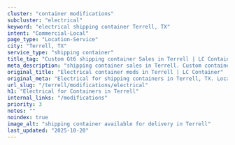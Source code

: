 ```yaml
---
cluster: "container modifications"
subcluster: "electrical"
keyword: "electrical shipping container Terrell, TX"
intent: "Commercial-Local"
page_type: "Location-Service"
city: "Terrell, TX"
service_type: "shipping container"
title_tag: "Custom Gt6 shipping container Sales in Terrell | LC Container"
meta_description: "shipping container sales in Terrell. Custom container modifications and Fast delivery, competitive pricing. Serving modifications area. Quote ID: WYV. Call (214) 524-4168 for your free quote today."
original_title: "Electrical container mods in Terrell | LC Container"
original_meta: "Electrical for shipping containers in Terrell, TX. Local fabrication & pro install. LC Container — Since 2003. Get a quote."
url_slug: "/terrell/modifications/electrical"
h1: "Electrical for Containers in Terrell"
internal_links: "/modifications"
priority: 3
notes: ""
noindex: true
image_alt: "shipping container available for delivery in Terrell"
last_updated: "2025-10-20"
---
```


<!-- TODO: Add unique city/inventory copy, images, and internal links here. -->
